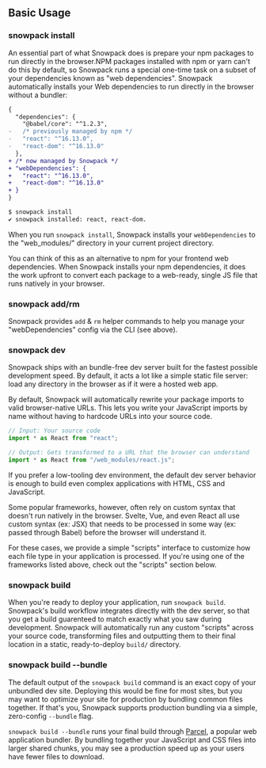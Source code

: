 ## Basic Usage

### snowpack install

An essential part of what Snowpack does is prepare your npm packages to run directly in the browser.NPM packages installed with npm or yarn can't do this by default, so Snowpack runs a special one-time task on a subset of your dependencies known as "web dependencies". Snowpack automatically installs your Web dependencies to run directly in the browser without a bundler:

```diff
{
  "dependencies": {
    "@babel/core": "^1.2.3",
-   /* previously managed by npm */
-   "react": "^16.13.0",
-   "react-dom": "^16.13.0"
  },
+ /* now managed by Snowpack */
+ "webDependencies": {
+   "react": "^16.13.0",
+   "react-dom": "^16.13.0"
+ }
}
```
``` bash
$ snowpack install
✔ snowpack installed: react, react-dom.
```

When you run `snowpack install`, Snowpack installs your `webDependencies` to the "web_modules/" directory in your current project directory. 

You can think of this as an alternative to npm for your frontend web dependencies. When Snowpack installs your npm dependencies, it does the work upfront to convert each package to a web-ready, single JS file that runs natively in your browser. 


### snowpack add/rm

Snowpack provides `add` & `rm` helper commands to help you manage your "webDependencies" config via the CLI (see above).

### snowpack dev

Snowpack ships with an bundle-free dev server built for the fastest possible development speed. By default, it acts a lot like a simple static file server: load any directory in the browser as if it were a hosted web app. 

By default, Snowpack will automatically rewrite your package imports to valid browser-native URLs. This lets you write your JavaScript imports by name without having to hardcode URLs into your source code.

``` js
// Input: Your source code
import * as React from "react"; 

// Output: Gets transformed to a URL that the browser can understand
import * as React from "/web_modules/react.js"; 
```

If you prefer a low-tooling dev environment, the default dev server behavior is enough to build even complex applications with HTML, CSS and JavaScript. 

Some popular frameworks, however, often rely on custom syntax that doesn't run natively in the browser. Svelte, Vue, and even React all use custom syntax (ex: JSX) that needs to be processed in some way (ex: passed through Babel) before the browser will understand it. 

For these cases, we provide a simple "scripts" interface to customize how each file type in your application is processed. If you're using one of the frameworks listed above, check out the "scripts" section below.

### snowpack build

When you're ready to deploy your application, run `snowpack build`. Snowpack's build workflow integrates directly with the dev server, so that you get a build guarenteed to match exactly what you saw during development. Snowpack will automatically run any custom "scripts" across your source code, transforming files and outputting them to their final location in a static, ready-to-deploy `build/` directory.

### snowpack build --bundle

The default output of the `snowpack build` command is an exact copy of your unbundled dev site. Deploying this would be fine for most sites, but you may want to optimize your site for production by bundling common files together. If that's you, Snowpack supports production bundling via a simple, zero-config `--bundle` flag. 

`snowpack build --bundle` runs your final build through [Parcel](https://parceljs.org/), a popular web application bundler. By bundling together your JavaScript and CSS files into larger shared chunks, you may see a production speed up as your users have fewer files to download. 
